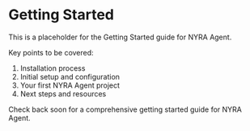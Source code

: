 # Getting Started

This is a placeholder for the Getting Started guide for NYRA Agent. 

Key points to be covered:
1. Installation process
2. Initial setup and configuration
3. Your first NYRA Agent project
4. Next steps and resources

Check back soon for a comprehensive getting started guide for NYRA Agent.

